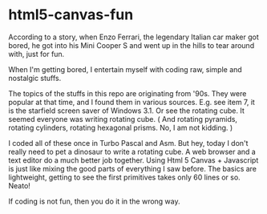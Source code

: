 # html5-canvas-fun

According to a story, when Enzo Ferrari, the legendary Italian car maker got bored, he got into his Mini Cooper S and went up in the hills to tear around with, just for fun.

When I'm getting bored, I entertain myself with coding raw, simple and nostalgic stuffs.

The topics of the stuffs in this repo are originating from '90s. They were popular at that time, and I found them in various sources. E.g. see item 7, it is the starfield screen saver of Windows 3.1. Or see the rotating cube. It seemed everyone was writing rotating cube. ( And rotating pyramids, rotating cylinders, rotating hexagonal prisms. No, I am not kidding. )

I coded all of these once in Turbo Pascal and Asm. But hey, today I don't really need to pet a dinosaur to write a rotating cube. A web browser and a text editor do a much better job together. Using Html 5 Canvas + Javascript is just like mixing the good parts of everything I saw before. The basics are lightweight, getting to see the first primitives takes only 60 lines or so. Neato!

If coding is not fun, then you do it in the wrong way.
